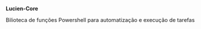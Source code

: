 <b>Lucien-Core</b>

<p>Bilioteca de funções Powershell para automatização e execução de tarefas</p>
